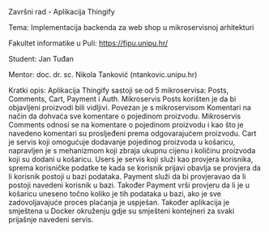 Završni rad - Aplikacija Thingify

Tema: Implementacija backenda za web shop u mikroservisnoj arhitekturi

Fakultet informatike u Puli: https://fipu.unipu.hr/


Student: Jan Tuđan

Mentor: doc. dr. sc. Nikola Tanković (ntankovic.unipu.hr)

Kratki opis: Aplikacija Thingify sastoji se od 5 mikroservisa: Posts, Comments, Cart, Payment i Auth. Mikroservis Posts korišten je da bi objavljeni proizvodi bili vidljivi. Povezan je s mikroservisom Komentari na način da dohvaća sve komentare o pojedinom proizvodu. Mikroservis Comments odnosi se na komentare o pojedinom proizvodu i kao što je navedeno komentari su prosljeđeni prema odgovarajućem proizvodu. Cart je servis koji omogućuje dodavanje pojedinog proizvoda u košaricu, napravljen je s mehanizmom koji zbraja ukupnu cijenu i količinu proizvoda koji su dodani u košaricu. Users je servis koji služi kao provjera korisnika, sprema korisničke podatke te kada se korisnik prijavi obavlja se provjera da li korisnik postoji u bazi podataka. Payment služi da bi provjeravao da li postoji navedeni korisnik u bazi. Također Payment vrši provjeru da li je u košaricu uneseno točno koliko je tih podataka u bazi, ako je sve zadovoljavajuće proces plaćanja je uspješan. Također aplikacija je smještena u Docker okruženju gdje su smješteni kontejneri za svaki prijašnje navedeni servis.
